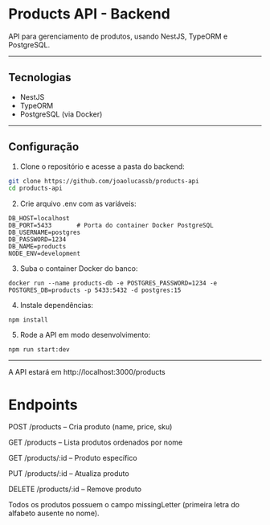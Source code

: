 # Products API - Backend

API para gerenciamento de produtos, usando NestJS, TypeORM e PostgreSQL.

---

## Tecnologias
- NestJS
- TypeORM
- PostgreSQL (via Docker)

---

## Configuração

1. Clone o repositório e acesse a pasta do backend:
```bash
git clone https://github.com/joaolucassb/products-api
cd products-api
```

2. Crie arquivo .env com as variáveis:
```
DB_HOST=localhost
DB_PORT=5433       # Porta do container Docker PostgreSQL
DB_USERNAME=postgres
DB_PASSWORD=1234
DB_NAME=products
NODE_ENV=development
```
3. Suba o container Docker do banco:
```
docker run --name products-db -e POSTGRES_PASSWORD=1234 -e POSTGRES_DB=products -p 5433:5432 -d postgres:15
```

4. Instale dependências:
```
npm install
```

5. Rode a API em modo desenvolvimento:
```
npm run start:dev
```

---

A API estará em http://localhost:3000/products

# Endpoints
POST /products – Cria produto (name, price, sku)

GET /products – Lista produtos ordenados por nome

GET /products/:id – Produto específico

PUT /products/:id – Atualiza produto

DELETE /products/:id – Remove produto

Todos os produtos possuem o campo missingLetter (primeira letra do alfabeto ausente no nome).
